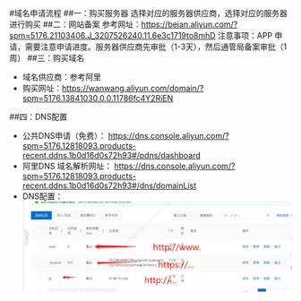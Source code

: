 #域名申请流程
##一：购买服务器
选择对应的服务器供应商，选择对应的服务器进行购买
##二：网站备案
参考网址：https://beian.aliyun.com/?spm=5176.21103406.J_3207526240.11.6e3c1719to8mhD
注意事项：APP 申请，需要注意申请进度。服务器供应商先审批（1-3天），然后通管局备案审批（1周）
##三：购买域名
- 域名供应商：参考阿里
- 购买网址：https://wanwang.aliyun.com/domain/?spm=5176.13841030.0.0.11786fc4Y2RiEN

##四：DNS配置
- 公共DNS申请（免费）：
https://dns.console.aliyun.com/?spm=5176.12818093.products-recent.ddns.1b0d16d0s72h93#/pdns/dashboard
- 阿里DNS 域名解析网址：
https://dns.console.aliyun.com/?spm=5176.12818093.products-recent.ddns.1b0d16d0s72h93#/dns/domainList
- DNS配置：  
![cmd-markdown-logo](DNS编辑页面.jpg)

